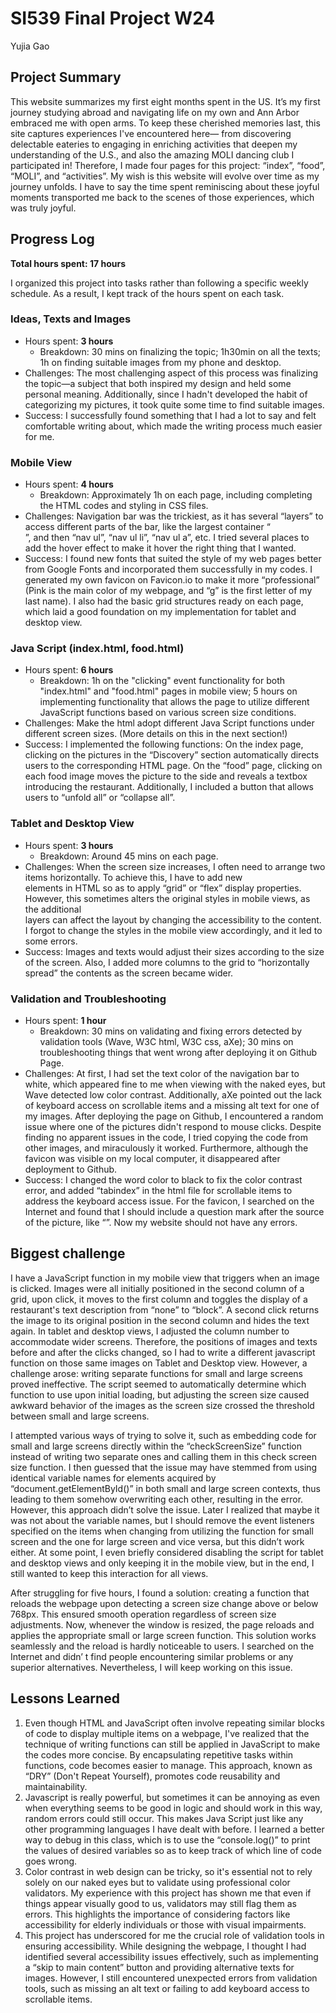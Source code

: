 # SI539 Final Project W24
Yujia Gao

## Project Summary
This website summarizes my first eight months spent in the US. It’s my first journey studying abroad and navigating life on my own and Ann Arbor embraced me with open arms. To keep these cherished memories last, this site captures experiences I've encountered here— from discovering delectable eateries to engaging in enriching activities that deepen my understanding of the U.S., and also the amazing MOLI dancing club I participated in! Therefore, I made four pages for this project: “index”, “food”, “MOLI”, and “activities”. My wish is this website will evolve over time as my journey unfolds. I have to say the time spent reminiscing about these joyful moments transported me back to the scenes of those experiences, which was truly joyful.

## Progress Log
**Total hours spent: 17 hours**

I organized this project into tasks rather than following a specific weekly schedule. As a result, I kept track of the hours spent on each task.

### Ideas, Texts and Images
- Hours spent: **3 hours**
  - Breakdown: 30 mins on finalizing the topic; 1h30min on all the texts; 1h on finding suitable images from my phone and desktop.
- Challenges: The most challenging aspect of this process was finalizing the topic—a subject that both inspired my design and held some personal meaning. Additionally, since I hadn't developed the habit of categorizing my pictures, it took quite some time to find suitable images.
- Success: I successfully found something that I had a lot to say and felt comfortable writing about, which made the writing process much easier for me.

### Mobile View
- Hours spent: **4 hours**
  - Breakdown: Approximately 1h on each page, including completing the HTML codes and styling in CSS files.
- Challenges: Navigation bar was the trickiest, as it has several “layers” to access different parts of the bar, like the largest container “<nav>”, and then “nav ul”, “nav ul li”, “nav ul a”, etc. I tried several places to add the hover effect to make it hover the right thing that I wanted.
- Success: I found new fonts that suited the style of my web pages better from Google Fonts and incorporated them successfully in my codes. I generated my own favicon on Favicon.io to make it more “professional” (Pink is the main color of my webpage, and “g” is the first letter of my last name). I also had the basic grid structures ready on each page, which laid a good foundation on my implementation for tablet and desktop view.

### Java Script (index.html, food.html)
- Hours spent: **6 hours**
  - Breakdown: 1h on the "clicking" event functionality for both "index.html" and "food.html" pages in mobile view; 5 hours on implementing functionality that allows the page to utilize different JavaScript functions based on various screen size conditions. 
- Challenges: Make the html adopt different Java Script functions under different screen sizes. (More details on this in the next section!)
- Success: I implemented the following functions: On the index page, clicking on the pictures in the “Discovery” section automatically directs users to the corresponding HTML page. On the “food” page, clicking on each food image moves the picture to the side and reveals a textbox introducing the restaurant. Additionally, I included a button that allows users to “unfold all” or “collapse all”.

### Tablet and Desktop View
- Hours spent: **3 hours**
  - Breakdown: Around 45 mins on each page.
- Challenges: When the screen size increases, I often need to arrange two items horizontally. To achieve this, I have to add new <div> elements in HTML so as to apply “grid” or “flex” display properties. However, this sometimes alters the original styles in mobile views, as the additional <div> layers can affect the layout by changing the accessibility to the content. I forgot to change the styles in the mobile view accordingly, and it led to some errors.
- Success: Images and texts would adjust their sizes according to the size of the screen. Also, I added more columns to the grid to “horizontally spread” the contents as the screen became wider.

### Validation and Troubleshooting
- Hours spent: **1 hour**
  - Breakdown: 30 mins on validating and fixing errors detected by validation tools (Wave, W3C html, W3C css, aXe); 30 mins on troubleshooting things that went wrong after deploying it on Github Page.
- Challenges: At first, I had set the text color of the navigation bar to white, which appeared fine to me when viewing with the naked eyes, but Wave detected low color contrast. Additionally, aXe pointed out the lack of keyboard access on scrollable items and a missing alt text for one of my images. After deploying the page on Github, I encountered a random issue where one of the pictures didn't respond to mouse clicks. Despite finding no apparent issues in the code, I tried copying the code from other images, and miraculously it worked. Furthermore, although the favicon was visible on my local computer, it disappeared after deployment to Github.
- Success: I changed the word color to black to fix the color contrast error, and added “tabindex” in the html file for scrollable items to address the keyboard access issue. For the favicon, I searched on the Internet and found that I should include a question mark after the source of the picture, like “<link rel="icon" type="images/x-icon" href="images/favicon.png?">”. Now my website should not have any errors.

## Biggest challenge
I have a JavaScript function in my mobile view that triggers when an image is clicked. Images were all initially positioned in the second column of a grid, upon click, it moves to the first column and toggles the display of a restaurant's text description from “none” to “block”. A second click returns the image to its original position in the second column and hides the text again. In tablet and desktop views, I adjusted the column number to accommodate wider screens. Therefore, the positions of images and texts before and after the clicks changed, so I had to write a different javascript function on those same images on Tablet and Desktop view. However, a challenge arose: writing separate functions for small and large screens proved ineffective. The script seemed to automatically determine which function to use upon initial loading, but adjusting the screen size caused awkward behavior of the images as the screen size crossed the threshold between small and large screens.

I attempted various ways of trying to solve it, such as embedding code for small and large screens directly within the “checkScreenSize” function instead of writing two separate ones and calling them in this check screen size function. I then guessed that the issue may have stemmed from using identical variable names for elements acquired by “document.getElementById()” in both small and large screen contexts, thus leading to them somehow overwriting each other, resulting in the error. However, this approach didn’t solve the issue. Later I realized that maybe it was not about the variable names, but I should remove the event listeners specified on the items when changing from utilizing the function for small screen and the one for large screen and vice versa, but this didn’t work either. At some point, I even briefly considered disabling the script for tablet and desktop views and only keeping it in the mobile view, but in the end, I still wanted to keep this interaction for all views.

After struggling for five hours, I found a solution: creating a function that reloads the webpage upon detecting a screen size change above or below 768px. This ensured smooth operation regardless of screen size adjustments. Now, whenever the window is resized, the page reloads and applies the appropriate small or large screen function. This solution works seamlessly and the reload is hardly noticeable to users. I searched on the Internet and didn’ t find people encountering similar problems or any superior alternatives. Nevertheless, I will keep working on this issue.

## Lessons Learned
1. Even though HTML and JavaScript often involve repeating similar blocks of code to display multiple items on a webpage, I've realized that the technique of writing functions can still be applied in JavaScript to make the codes more concise. By encapsulating repetitive tasks within functions, code becomes easier to manage. This approach, known as “DRY” (Don't Repeat Yourself), promotes code reusability and maintainability.
1. Javascript is really powerful, but sometimes it can be annoying as even when everything seems to be good in logic and should work in this way, random errors could still occur. This makes Java Script just like any other programming languages I have dealt with before. I learned a better way to debug in this class, which is to use the “console.log()” to print the values of desired variables so as to keep track of which line of code goes wrong. 
1. Color contrast in web design can be tricky, so it's essential not to rely solely on our naked eyes but to validate using professional color validators. My experience with this project has shown me that even if things appear visually good to us, validators may still flag them as errors. This highlights the importance of considering factors like accessibility for elderly individuals or those with visual impairments.
1. This project has underscored for me the crucial role of validation tools in ensuring accessibility. While designing the webpage, I thought I had identified several accessibility issues effectively, such as implementing a “skip to main content” button and providing alternative texts for images. However, I still encountered unexpected errors from validation tools, such as missing an alt text or failing to add keyboard access to scrollable items.
